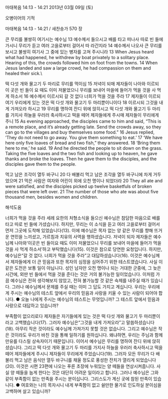마태복음 14:13 - 14:21 
2013년 03월 09일 (토)

오병이어의 기적



마태복음 14:13 - 14:21 / 새찬송가 570 장


큰 무리를 불쌍히 여기시는 예수님
13 예수께서 들으시고 배를 타고 떠나사 따로 빈 들에 가시니 무리가 듣고 여러 고을로부터 걸어서 따
라간지라 14 예수께서 나오사 큰 무리를 보시고 불쌍히 여기사 그 중에 있는 병자를 고쳐 주시니라
13 When Jesus heard what had happened, he withdrew by boat privately to a solitary place. Hearing of this, the crowds followed him on foot from the towns. 14 When Jesus landed and saw a large crowd, he had compassion on them and healed their sick.\

떡 다섯 개와 물고기 두 마리로 무리를 먹이심
15 저녁이 되매 제자들이 나아와 이르되 이 곳은 빈 들이 요 때도 이미 저물었으니 무리를 보내어 마을에 들어가 먹을 것을 사 먹게 하소서 16 예수께서 이르시되 갈 것 없다 너희가 먹을 것을 주라 17 제자들이 이르되 여기 우리에게 있는 것은 떡 다섯 개와 물고기 두 마리뿐이니이다 18 이르시되 그것을 내게 가져오라 하시고 19 무리를 명하여 잔디 위에 앉히시고 떡 다섯 개와 물고기 두 마리를 가지사 하늘을 우러러 축사하시고 떡을 떼어 제자들에게 주시매 제자들이 무리에게 주니
15 As evening approached, the disciples came to him and said, “This is a remote place, and it’s already getting late. Send the crowds away, so they can go to the villages and buy themselves some food.” 16 Jesus replied, ‘They do not need to go away. You give them something to eat.’ 17 ‘We have here only five loaves of bread and two fish,” they answered. 18 ‘Bring them here to me,’ he said. 19 And he directed the people to sit down on the grass. Taking the five loaves and the two fish and looking up to heaven, he gave thanks and broke the loaves. Then he gave them to the disciples, and the disciples gave them to the people.

먹고 남은 조각이 열두 바구니
20 다 배불리 먹고 남은 조각을 열두 바구니에 차게 거두었으며 21 먹은 사람은 여자와 어린이 외에 오천 명이나 되었더라
20 They all ate and were satisfied, and the disciples picked up twelve basketfuls of broken pieces that were left over. 21 The number of those who ate was about five thousand men, besides women and children.

해석도움





너희가 먹을 것을 주라 
세례 요한의 처형소식을 들으신 예수님은 참담한 마음으로 배를 타고 따로 빈 들에 가셨습니다. 하지만, 무리는 이 소식을 듣고 여러 고을로부터 걸어서 먼저 그곳에 도착해 있었습니다(13). 이에 예수님은 목자 없는 양 같은 무리를 향해 뜨거운 연민을 느끼셨고, 가르침과 치유의 사역을 행하셨습니다. 저녁이 되자 제자들은 예수님께 나아와‘이곳은 빈 들이요 때도 이미 저물었으니 무리를 보내어 마을에 들어가 먹을 것을 사 먹게 하소서’하고 부탁했습니다(15). 이것은 참으로 당연한 요청입니다. 하지만, 예수님은“갈 것 없다. 너희가 먹을 것을 주라”고 대답하셨습니다(16). 이것은 예수님께서 제자들에게 더 큰 믿음과 또한 목자의 심정을 심어주기 위한 테스트였습니다. 사실 이 같은 도전은 보통 일이 아닙니다. 성인 남자만 오천 명이나 되는 거대한 군중에, 그 늦은 시간에, 외딴 빈 들에서 먹을 것을 준다는 것은 거의 불가능한 일이었습니다. 이처럼 가끔 예수님은 전혀 생각해보지 않았고, 전혀 불가능할 것 같은 숙제를 내주실 때가 있습니다. 그러나 예수님께서 문제를 주실 때는 이미 그 답도 가지고 계십니다. 우리는 우리에게 주시는 예수님의 테스트 앞에서 우리의 믿음과 사랑을 키울 수 있는 사람이 되어야 합니다.
● 오늘 나에게 주시는 예수님의 테스트는 무엇입니까? 그 테스트 앞에서 믿음과 사랑으로 대답하고 있습니까?

부족함이 없으리로다 
제자들은 자기들에게 있는 것은 떡 다섯 개와 물고기 두 마리뿐이라고 고백했습니다(17). 그러자 예수님은“그것을 내게 가져오라”고 말씀하셨습니다(18). 아무리 작은 것이라도 예수님께 가져가지 못할 것은 없습니다. 그리고 예수님은 작은 것이라도 우리가 바친 것을 통해 일하기를 원하십니다. 왜냐하면, 우리는 주님과 함께 만유를 다스릴 상속자이기 때문입니다. 이어서 예수님은 무리를 명하여 잔디 위에 앉히셨습니다. 그리고 떡 다섯 개와 물고기 두 마리를 가지사 하늘을 우러러 축사하시고 떡을 떼어 제자들에게 주시니 제자들이 무리에게 주었습니다(19). 그러자 모든 무리가 다 배불리 먹고 남은 음식만 열두 바구니를 채울 정도로 풍성한 잔치가 열리게 되었습니다(20). 이것은 시편 23편에 나오는 푸른 초장에 누워있는 양 떼들을 연상시켜줍니다. 사실 양 떼들을 눕게 한다는 것은 대단히 어려운 일이라고 합니다. 그러나 예수님은 그와 같이 부족함이 없는 만족을 주시는 분이십니다. 그리스도가 계신 곳에 참된 만족이 있습니다.
● 여호와는 나의 목자시니 내게 부족함이 없고 쉴만한 물가로 인도하실 분이심을 고백하며 살고 있습니까?